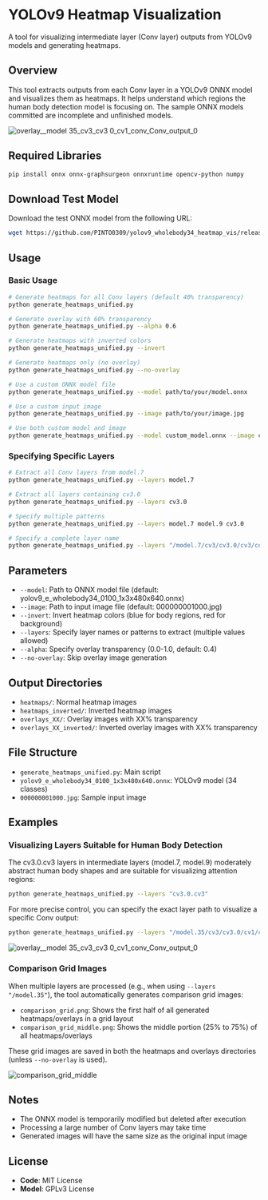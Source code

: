 # YOLOv9 Heatmap Visualization

A tool for visualizing intermediate layer (Conv layer) outputs from YOLOv9 models and generating heatmaps.

## Overview

This tool extracts outputs from each Conv layer in a YOLOv9 ONNX model and visualizes them as heatmaps. It helps understand which regions the human body detection model is focusing on. The sample ONNX models committed are incomplete and unfinished models.

![overlay__model 35_cv3_cv3 0_cv1_conv_Conv_output_0](https://github.com/user-attachments/assets/9e28b8d8-3a48-4d89-875f-38ae9967b6a4)

## Required Libraries

```bash
pip install onnx onnx-graphsurgeon onnxruntime opencv-python numpy
```

## Download Test Model

Download the test ONNX model from the following URL:
```bash
wget https://github.com/PINTO0309/yolov9_wholebody34_heatmap_vis/releases/download/onnx/yolov9_e_wholebody34_0100_1x3x480x640.onnx
```

## Usage

### Basic Usage

```bash
# Generate heatmaps for all Conv layers (default 40% transparency)
python generate_heatmaps_unified.py

# Generate overlay with 60% transparency
python generate_heatmaps_unified.py --alpha 0.6

# Generate heatmaps with inverted colors
python generate_heatmaps_unified.py --invert

# Generate heatmaps only (no overlay)
python generate_heatmaps_unified.py --no-overlay

# Use a custom ONNX model file
python generate_heatmaps_unified.py --model path/to/your/model.onnx

# Use a custom input image
python generate_heatmaps_unified.py --image path/to/your/image.jpg

# Use both custom model and image
python generate_heatmaps_unified.py --model custom_model.onnx --image custom_image.jpg
```

### Specifying Specific Layers

```bash
# Extract all Conv layers from model.7
python generate_heatmaps_unified.py --layers model.7

# Extract all layers containing cv3.0
python generate_heatmaps_unified.py --layers cv3.0

# Specify multiple patterns
python generate_heatmaps_unified.py --layers model.7 model.9 cv3.0

# Specify a complete layer name
python generate_heatmaps_unified.py --layers "/model.7/cv3/cv3.0/cv3/conv/Conv_output_0"
```

## Parameters

- `--model`: Path to ONNX model file (default: yolov9_e_wholebody34_0100_1x3x480x640.onnx)
- `--image`: Path to input image file (default: 000000001000.jpg)
- `--invert`: Invert heatmap colors (blue for body regions, red for background)
- `--layers`: Specify layer names or patterns to extract (multiple values allowed)
- `--alpha`: Specify overlay transparency (0.0-1.0, default: 0.4)
- `--no-overlay`: Skip overlay image generation

## Output Directories

- `heatmaps/`: Normal heatmap images
- `heatmaps_inverted/`: Inverted heatmap images
- `overlays_XX/`: Overlay images with XX% transparency
- `overlays_XX_inverted/`: Inverted overlay images with XX% transparency

## File Structure

- `generate_heatmaps_unified.py`: Main script
- `yolov9_e_wholebody34_0100_1x3x480x640.onnx`: YOLOv9 model (34 classes)
- `000000001000.jpg`: Sample input image

## Examples

### Visualizing Layers Suitable for Human Body Detection

The cv3.0.cv3 layers in intermediate layers (model.7, model.9) moderately abstract human body shapes and are suitable for visualizing attention regions:

```bash
python generate_heatmaps_unified.py --layers "cv3.0.cv3"
```

For more precise control, you can specify the exact layer path to visualize a specific Conv output:

```bash
python generate_heatmaps_unified.py --layers "/model.35/cv3/cv3.0/cv1/conv/Conv_output_0"
```

![overlay__model 35_cv3_cv3 0_cv1_conv_Conv_output_0](https://github.com/user-attachments/assets/ced40c7a-f286-4ee7-b396-ec1bd61828a5)

### Comparison Grid Images

When multiple layers are processed (e.g., when using `--layers "/model.35"`), the tool automatically generates comparison grid images:

- `comparison_grid.png`: Shows the first half of all generated heatmaps/overlays in a grid layout
- `comparison_grid_middle.png`: Shows the middle portion (25% to 75%) of all heatmaps/overlays

These grid images are saved in both the heatmaps and overlays directories (unless `--no-overlay` is used).

![comparison_grid_middle](https://github.com/user-attachments/assets/37a62307-5e5b-40cb-94ed-0fd8396eb61d)

## Notes

- The ONNX model is temporarily modified but deleted after execution
- Processing a large number of Conv layers may take time
- Generated images will have the same size as the original input image

## License

- **Code**: MIT License
- **Model**: GPLv3 License

